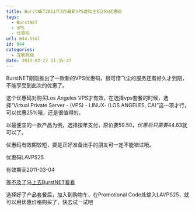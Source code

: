 ```yaml
---
title: BurstNET2011年3月最新VPS虚拟主机25%优惠码
tags:
  - BurstNET
  - VPS
  - 优惠码
url: 844.html
id: 844
categories:
  - 互联网络
date: 2011-02-27 11:35:47
---
```


BurstNET刚刚推出了一款新的VPS优惠码，很可惜飞尘的服务还有好久才到期，不能享受到此次的优惠了。  

这个优惠码对购买Los Angeles VPS才有效，在选择vps套餐的时候，选择“Virtual Private Server - (VPS) - LINUX- (LOS ANGELES, CA)”这一项才行，可以优惠25%哦，还是很值得的。  

以最便宜的一款产品为例，选择按年支付，原价要$59.50，优惠后只需要$44.63就可以了。  

优惠码有效期较短，要是正好准备出手的朋友可一定不能错过哦。  

优惠码LAVPS25  

有效期至2011-03-04  

[等不及了马上去BurstNET看看](https://service.burst.net/cart.php?gid=20)  

选择好了产品套餐后，加入到购物车，在Promotional Code处输入LAVPS25，就可以用优惠价格购买了，快去试一试吧